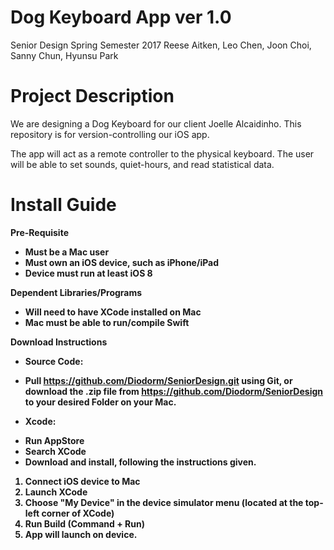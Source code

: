 # Dog Keyboard App ver 1.0
Senior Design Spring Semester 2017
Reese Aitken, Leo Chen, Joon Choi, Sanny Chun, Hyunsu Park

# Project Description
We are designing a Dog Keyboard for our client Joelle Alcaidinho.
This repository is for version-controlling our iOS app.

The app will act as a remote controller to the physical keyboard. The user will be able to set sounds, quiet-hours, and read statistical data. 

# Install Guide
<b>Pre-Requisite
- Must be a Mac user
- Must own an iOS device, such as iPhone/iPad
- Device must run at least iOS 8

Dependent Libraries/Programs
- Will need to have XCode installed on Mac
- Mac must be able to run/compile Swift

Download Instructions
* Source Code:
- Pull https://github.com/Diodorm/SeniorDesign.git using Git, or download the .zip file from https://github.com/Diodorm/SeniorDesign to your desired Folder on your Mac.

* Xcode:
- Run AppStore
- Search XCode
- Download and install, following the instructions given.



1. Connect iOS device to Mac
2. Launch XCode
3. Choose "My Device" in the device simulator menu (located at the top-left corner of XCode)
4. Run Build (Command + Run)
5. App will launch on device. 
